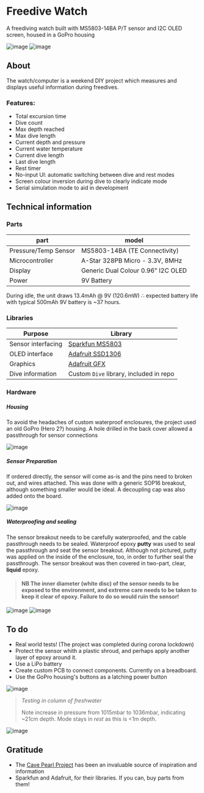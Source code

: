 # Freedive Watch
A freediving watch built with MS5803-14BA P/T sensor and I2C OLED screen, housed in a GoPro housing

![image](images/sideView.jpeg)
![image](images/sensorView.jpeg)

## About
The watch/computer is a weekend DIY project which measures and displays useful information during freedives.

### Features:
- Total excursion time
- Dive count
- Max depth reached
- Max dive length
- Current depth and pressure
- Current water temperature 
- Current dive length
- Last dive length
- Rest timer
- No-input UI: automatic switching between dive and rest modes
- Screen colour inversion during dive to clearly indicate mode
- Serial simulation mode to aid in development

## Technical information

### Parts
|part|model|
|---|---|
|Pressure/Temp Sensor|MS5803-14BA (TE Connectivity)|
|Microcontroller|A-Star 328PB Micro - 3.3V, 8MHz|
|Display|Generic Dual Colour 0.96" I2C OLED|
|Power|9V Battery|

During idle, the unit draws 13.4mAh @ 9V (120.6mW) ∴ expected battery life with typical 500mAh 9V battery is ~37 hours. 

### Libraries
|Purpose|Library|
|---|---|
|Sensor interfacing|[Sparkfun MS5803](https://github.com/sparkfun/MS5803-14BA_Breakout)|
|OLED interface|[Adafruit SSD1306](https://github.com/adafruit/Adafruit_SSD1306)|
|Graphics|[Adafruit GFX](https://github.com/adafruit/Adafruit-GFX-Library)|
|Dive information|Custom `Dive` library, included in repo|

### Hardware

##### Housing
To avoid the headaches of custom waterproof enclosures, the project used an old GoPro (Hero 2?) housing. A hole drilled in the back cover allowed a passthrough for sensor connections

![image](images/housingPrep.jpeg)

##### Sensor Preparation
If ordered directly, the sensor will come as-is and the pins need to broken out, and wires attached. This was done with a generic SOP16 breakout, although something smaller would be ideal. A decoupling cap was also added onto the board.

![image](images/sensorBreakout.jpeg)

##### Waterproofing and sealing
The sensor breakout needs to be carefully waterproofed, and the cable passthrough needs to be sealed. Waterproof epoxy **putty** was used to seal the passthrough and seat the sensor breakout. Although not pictured, putty was applied on the inside of the enclosure, too, in order to further seal the passthrough. The sensor breakout was then covered in two-part, clear, **liquid** epoxy.

> #### NB The inner diameter (white disc) of the sensor needs to be exposed to the environment, and extreme care needs to be taken to keep it clear of epoxy. Failure to do so would ruin the sensor!

![image](images/sensorView.jpeg)
![image](images/epoxies.jpeg)

## To do

- Real world tests! (The project was completed during corona lockdown)
- Protect the sensor whith a plastic shroud, and perhaps apply another layer of epoxy around it. 
- Use a LiPo battery
- Create custom PCB to connect components. Currently on a breadboard.
- Use the GoPro housing's buttons as a latching power button

![image](images/waterTest.jpeg)
>_Testing in column of freshwater_
>
>  Note increase in pressure from 1015mbar to 1036mbar, indicating ~21cm depth. Mode stays in *rest* as this is <1m depth. 

![image](images/obliqueView.jpeg)

## Gratitude

- The [Cave Pearl Project](https://thecavepearlproject.org/) has been an invaluable source of inspiration and information
- Sparkfun and Adafruit, for their libraries. If you can, buy parts from them!







